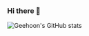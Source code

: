 ### Hi there 👋

![Geehoon's GitHub stats](https://github-readme-stats.vercel.app/api?username=junggeehoon&show_icons=true&hide=contribs&theme=buefy)
